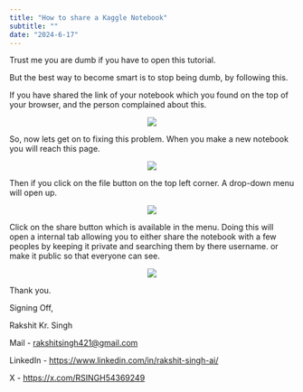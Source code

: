```yaml
---
title: "How to share a Kaggle Notebook"
subtitle: ""
date: "2024-6-17"
---
```


Trust me you are dumb if you have to open this tutorial.

But the best way to become smart is to stop being dumb, by following this.

If you have shared the link of your notebook which you found on the top of your browser, and the person complained about this.

<p align="center">
  <img src="https://blog-greatrsingh-storage.s3.ap-south-1.amazonaws.com/share-2.png"/>
</p>

So, now lets get on to fixing this problem. When you make a new notebook you will reach this page.

<p align="center">
  <img src="https://blog-greatrsingh-storage.s3.ap-south-1.amazonaws.com/share-1.png"/>
</p>

Then if you click on the file button on the top left corner. A drop-down menu will open up.

<p align="center">
  <img src="https://blog-greatrsingh-storage.s3.ap-south-1.amazonaws.com/share-3.png"/>
</p>

Click on the share button which is available in the menu. Doing this will open a internal tab allowing you to either share the notebook with a few peoples by keeping it private and searching them by there username. or make it public so that everyone can see.

<p align="center">
  <img src="https://blog-greatrsingh-storage.s3.ap-south-1.amazonaws.com/share-4.png"/>
</p>

Thank you.

Signing Off,

Rakshit Kr. Singh

Mail - rakshitsingh421@gmail.com

LinkedIn - https://www.linkedin.com/in/rakshit-singh-ai/

X - https://x.com/RSINGH54369249
